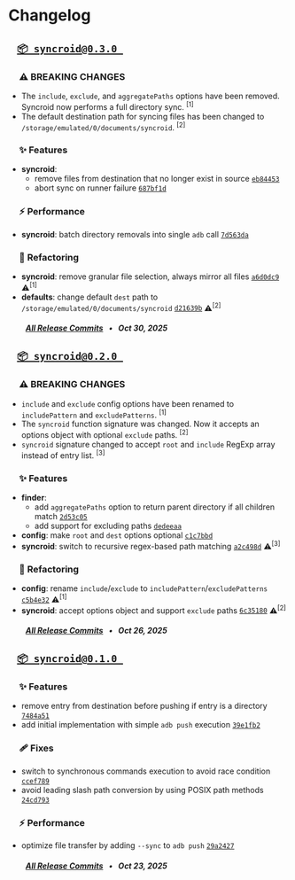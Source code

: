 # Changelog


## &ensp; [` 📦 syncroid@0.3.0  `](https://github.com/kh4f/syncroid/compare/syncroid@0.2.0...syncroid@0.3.0)

### &nbsp;&nbsp;&nbsp;&nbsp;&nbsp;⚠️ BREAKING CHANGES
- The `include`, `exclude`, and `aggregatePaths` options have been removed. Syncroid now performs a full directory sync. <sup>[1]</sup>
- The default destination path for syncing files has been changed to `/storage/emulated/0/documents/syncroid`. <sup>[2]</sup>

### &nbsp;&nbsp;&nbsp;&nbsp;&nbsp;✨ Features
- **syncroid**: 
  - remove files from destination that no longer exist in source [`eb84453`](https://github.com/kh4f/syncroid/commit/eb84453)
  - abort sync on runner failure [`687bf1d`](https://github.com/kh4f/syncroid/commit/687bf1d)

### &nbsp;&nbsp;&nbsp;&nbsp;&nbsp;⚡ Performance
- **syncroid**: batch directory removals into single `adb` call [`7d563da`](https://github.com/kh4f/syncroid/commit/7d563da)

### &nbsp;&nbsp;&nbsp;&nbsp;&nbsp;🚜 Refactoring
- **syncroid**: remove granular file selection, always mirror all files [`a6d0dc9`](https://github.com/kh4f/syncroid/commit/a6d0dc9) ⚠️<sup>[1]</sup>
- **defaults**: change default `dest` path to `/storage/emulated/0/documents/syncroid` [`d21639b`](https://github.com/kh4f/syncroid/commit/d21639b) ⚠️<sup>[2]</sup>

##### &emsp;&ensp;&nbsp;&nbsp; [_All Release Commits_](https://github.com/kh4f/syncroid/compare/syncroid@0.2.0...syncroid@0.3.0) &ensp;•&ensp; _Oct 30, 2025_


## &ensp; [` 📦 syncroid@0.2.0  `](https://github.com/kh4f/syncroid/compare/vite-plugin-syncroid@0.1.0...syncroid@0.2.0)

### &nbsp;&nbsp;&nbsp;&nbsp;&nbsp;⚠️ BREAKING CHANGES
- `include` and `exclude` config options have been renamed to `includePattern` and `excludePatterns`. <sup>[1]</sup>
- The `syncroid` function signature was changed. Now it accepts an options object with optional `exclude` paths. <sup>[2]</sup>
- `syncroid` signature changed to accept `root` and `include` RegExp array instead of entry list. <sup>[3]</sup>

### &nbsp;&nbsp;&nbsp;&nbsp;&nbsp;✨ Features
- **finder**: 
  - add `aggregatePaths` option to return parent directory if all children match [`2d53c05`](https://github.com/kh4f/syncroid/commit/2d53c05)
  - add support for excluding paths [`dedeeaa`](https://github.com/kh4f/syncroid/commit/dedeeaa)
- **config**: make `root` and `dest` options optional [`c1c7bbd`](https://github.com/kh4f/syncroid/commit/c1c7bbd)
- **syncroid**: switch to recursive regex-based path matching [`a2c498d`](https://github.com/kh4f/syncroid/commit/a2c498d) ⚠️<sup>[3]</sup>

### &nbsp;&nbsp;&nbsp;&nbsp;&nbsp;🚜 Refactoring
- **config**: rename `include`/`exclude` to `includePattern`/`excludePatterns` [`c5b4e32`](https://github.com/kh4f/syncroid/commit/c5b4e32) ⚠️<sup>[1]</sup>
- **syncroid**: accept options object and support `exclude` paths [`6c35180`](https://github.com/kh4f/syncroid/commit/6c35180) ⚠️<sup>[2]</sup>

##### &emsp;&ensp;&nbsp;&nbsp; [_All Release Commits_](https://github.com/kh4f/syncroid/compare/vite-plugin-syncroid@0.1.0...syncroid@0.2.0) &ensp;•&ensp; _Oct 26, 2025_


## &ensp; [` 📦 syncroid@0.1.0  `](https://github.com/kh4f/syncroid/commits/syncroid@0.1.0)

### &nbsp;&nbsp;&nbsp;&nbsp;&nbsp;✨ Features
- remove entry from destination before pushing if entry is a directory [`7484a51`](https://github.com/kh4f/syncroid/commit/7484a51)
- add initial implementation with simple `adb push` execution [`39e1fb2`](https://github.com/kh4f/syncroid/commit/39e1fb2)

### &nbsp;&nbsp;&nbsp;&nbsp;&nbsp;🩹 Fixes
- switch to synchronous commands execution to avoid race condition [`ccef789`](https://github.com/kh4f/syncroid/commit/ccef789)
- avoid leading slash path conversion by using POSIX path methods [`24cd793`](https://github.com/kh4f/syncroid/commit/24cd793)

### &nbsp;&nbsp;&nbsp;&nbsp;&nbsp;⚡ Performance
- optimize file transfer by adding `--sync` to `adb push` [`29a2427`](https://github.com/kh4f/syncroid/commit/29a2427)

##### &emsp;&ensp;&nbsp;&nbsp; [_All Release Commits_](https://github.com/kh4f/syncroid/commits/syncroid@0.1.0) &ensp;•&ensp; _Oct 23, 2025_